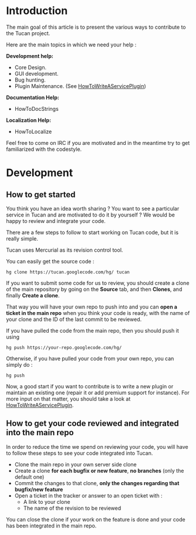 # Introduction #

The main goal of this article is to present the various ways to contribute to the Tucan project.

Here are the main topics in which we need your help :

**Development help:**
  * Core Design.
  * GUI development.
  * Bug hunting.
  * Plugin Maintenance. (See [HowToWriteAServicePlugin](HowToWriteAServicePlugin.md))

**Documentation Help:**
  * HowToDocStrings

**Localization Help:**
  * HowToLocalize

Feel free to come on IRC if you are motivated and in the meantime try to get familiarized with the codestyle.

# Development #

## How to get started ##
You think you have an idea worth sharing ? You want to see a particular service in Tucan and are motivated to do it by yourself ? We would be happy to review and integrate your code.

There are a few steps to follow to start working on Tucan code, but it is really simple.

Tucan uses Mercurial as its revision control tool.

You can easily get the source code :

```
hg clone https://tucan.googlecode.com/hg/ tucan 
```

If you want to submit some code for us to review, you should create a clone of the main repository by going on the **Source** tab, and then **Clones**, and finally **Create a clone**.

That way you will have your own repo to push into and you can **open a ticket in the main repo** when you think your code is ready, with the name of your clone and the ID of the last commit to be reviewed.

If you have pulled the code from the main repo, then you should push it using

```
hg push https://your-repo.googlecode.com/hg/  
```

Otherwise, if you have pulled your code from your own repo, you can simply do :

```
hg push 
```

Now, a good start if you want to contribute is to write a new plugin or maintain an existing one (repair it or add premium support for instance). For more input on that matter, you should take a look at [HowToWriteAServicePlugin](HowToWriteAServicePlugin.md).

## How to get your code reviewed and integrated into the main repo ##

In order to reduce the time we spend on reviewing your code, you will have to follow these steps to see your code integrated into Tucan.

  * Clone the main repo in your own server side clone
  * Create a clone **for each bugfix or new feature**, **no branches** (only the default one)
  * Commit the changes to that clone, **only the changes regarding that bugfix/new feature**
  * Open a ticket in the tracker or answer to an open ticket with :
    * A link to your clone
    * The name of the revision to be reviewed

You can close the clone if your work on the feature is done and your code has been integrated in the main repo.
